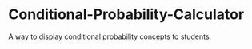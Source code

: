 # Conditional-Probability-Calculator
A way to display conditional probability concepts to students.
